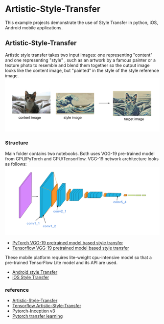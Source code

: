 # Artistic-Style-Transfer
This example projects demonstrate the use of Style Transfer in python, iOS, Android mobile applications. 

## Artistic-Style-Transfer
Artistic style transfer takes two input images: one representing "content" and one representing "style"
, such as an artwork by a famous painter or a texture photo to resemble and blend them together 
so the output image looks like the content image, but "painted" in the style of the style reference image.
![example](style_tx_cat.png)

### Structure 
Main folder contains two notebooks. Both uses VGG-19 pre-trained model from GPU/PyTorch and GPU/Tensorflow. VGG-19 network architecture looks as follows: 
![VGG-19](vgg19_convlayers.png)
* [PyTorch VGG-19 pretrained model based style transfer](Style_Transfer_PyTorch.ipynb)
* [Tensorflow VGG-19 pretrained model based style transfer](Style_Transfer_Tensorflow.ipynb)
<!-- TODO --> 
These mobile platform requires lite-weight cpu-intensive model so that a pre-trained TensorFlow Lite model and its API are used. 
* [Android style Transfer](/android/README.md)
* [iOS Style Transfer](/ios/README.md)

### reference 
* [Artistic-Style-Transfer](https://arxiv.org/abs/1508.06576)
* [Tensorflow Artistic-Style-Transfer](https://www.tensorflow.org/lite/models/style_transfer/overview)
* [Pytorch-Inception v3](https://pytorch.org/hub/pytorch_vision_inception_v3/)
* [Pytorch transfer learning](https://pytorch.org/tutorials/beginner/transfer_learning_tutorial.html)
